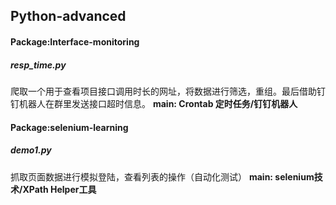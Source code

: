 ## Python-advanced

#### Package:Interface-monitoring
##### resp_time.py
爬取一个用于查看项目接口调用时长的网址，将数据进行筛选，重组。最后借助钉钉机器人在群里发送接口超时信息。
**main:  Crontab 定时任务/钉钉机器人**

#### Package:selenium-learning
##### demo1.py
抓取页面数据进行模拟登陆，查看列表的操作（自动化测试）
**main: selenium技术/XPath Helper工具**


